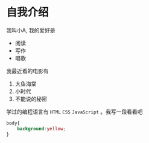 # 自我介绍
我叫小A, 我的爱好是
* 阅读
* 写作
* 唱歌

我最近看的电影有
1. 大鱼海棠
2. 小时代
3. 不能说的秘密
   
学过的编程语言有 ```HTML``` ```CSS```  ```JavaScript``` 。我写一段看看吧
```css
body{
    background:yellow;
}
```